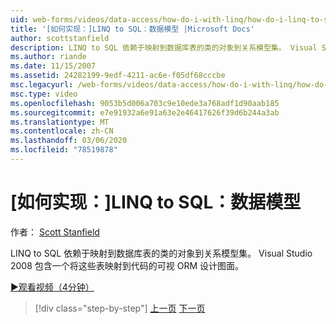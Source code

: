 ```yaml
---
uid: web-forms/videos/data-access/how-do-i-with-linq/how-do-i-linq-to-sql-data-model
title: '[如何实现：]LINQ to SQL：数据模型 |Microsoft Docs'
author: scottstanfield
description: LINQ to SQL 依赖于映射到数据库表的类的对象到关系模型集。 Visual Studio 2008 包含一个 visual ORM 设计图面 。
ms.author: riande
ms.date: 11/15/2007
ms.assetid: 24282199-9edf-4211-ac6e-f05df68cccbe
msc.legacyurl: /web-forms/videos/data-access/how-do-i-with-linq/how-do-i-linq-to-sql-data-model
msc.type: video
ms.openlocfilehash: 9053b5d006a703c9e10ede3a768adf1d90aab185
ms.sourcegitcommit: e7e91932a6e91a63e2e46417626f39d6b244a3ab
ms.translationtype: MT
ms.contentlocale: zh-CN
ms.lasthandoff: 03/06/2020
ms.locfileid: "78519878"
---
```

# <a name="how-do-i-linq-to-sql-data-model"></a>[如何实现：]LINQ to SQL：数据模型

作者： [Scott Stanfield](https://github.com/scottstanfield)

LINQ to SQL 依赖于映射到数据库表的类的对象到关系模型集。 Visual Studio 2008 包含一个将这些表映射到代码的可视 ORM 设计图面。

[&#9654;观看视频（4分钟）](https://channel9.msdn.com/Blogs/ASP-NET-Site-Videos/how-do-i-linq-to-sql-data-model)

> [!div class="step-by-step"]
> [上一页](how-do-i-linq-to-sql-overview.md)
> [下一页](how-do-i-linq-to-sql-querying-the-database.md)
